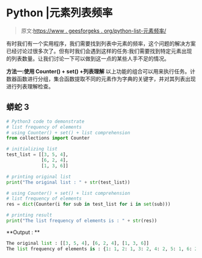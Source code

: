# Python |元素列表频率

> 原文:[https://www . geesforgeks . org/python-list-元素频率/](https://www.geeksforgeeks.org/python-list-frequency-of-elements/)

有时我们有一个实用程序，我们需要找到列表中元素的频率，这个问题的解决方案已经讨论过很多次了。但有时我们会遇到这样的任务:我们需要找到特定元素出现的列表数量。让我们讨论一下可以做到这一点的某些人手不足的情况。

**方法一:使用 Counter() + set() +列表理解**
以上功能的组合可以用来执行任务。计数器函数进行分组，集合函数提取不同的元素作为字典的关键字，并对其列表出现进行列表理解检查。

## 蟒蛇 3

```py
# Python3 code to demonstrate
# list frequency of elements
# using Counter() + set() + list comprehension
from collections import Counter

# initializing list
test_list = [[3, 5, 4],
             [6, 2, 4],
             [1, 3, 6]]

# printing original list
print("The original list : " + str(test_list))

# using Counter() + set() + list comprehension
# list frequency of elements
res = dict(Counter(i for sub in test_list for i in set(sub)))

# printing result
print("The list frequency of elements is : " + str(res))
```

**Output : **

```py
The original list : [[3, 5, 4], [6, 2, 4], [1, 3, 6]]
The list frequency of elements is : {1: 1, 2: 1, 3: 2, 4: 2, 5: 1, 6: 2}
```
